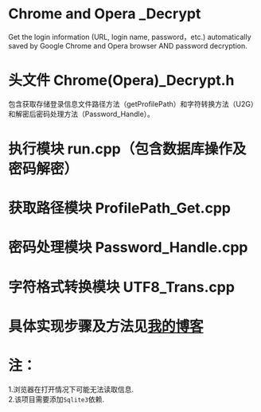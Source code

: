 # Chrome and Opera _Decrypt
Get the login information (URL, login name, password，etc.) automatically saved by Google Chrome and Opera browser AND password decryption.
# 头文件 Chrome(Opera)_Decrypt.h
包含获取存储登录信息文件路径方法（getProfilePath）和字符转换方法（U2G）和解密后密码处理方法（Password_Handle）。
# 执行模块 run.cpp（包含数据库操作及密码解密）
# 获取路径模块 ProfilePath_Get.cpp
# 密码处理模块 Password_Handle.cpp
# 字符格式转换模块 UTF8_Trans.cpp
# 具体实现步骤及方法见[我的博客](https://www.shangzg.top/c++/technology/Chrome-login-information-extraction-and-password-decryption.html)
# 注：
1.浏览器在打开情况下可能无法读取信息.  
2.该项目需要添加`Sqlite3`依赖.

